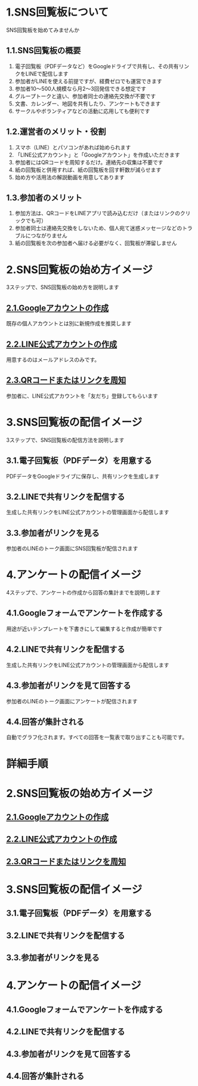 # 1.SNS回覧板について
SNS回覧板を始めてみませんか
## 1.1.SNS回覧板の概要
1. 電子回覧板（PDFデータなど）をGoogleドライブで共有し、その共有リンクをLINEで配信します
2. 参加者がLINEを使える前提ですが、経費ゼロでも運営できます
3. 参加者10～500人規模なら月2～3回発信できる想定です
4. グループトークと違い、参加者同士の連絡先交換が不要です
5. 文書、カレンダー、地図を共有したり、アンケートもできます
6. サークルやボランティアなどの活動に応用しても便利です
## 1.2.運営者のメリット・役割
1. スマホ（LINE）とパソコンがあれば始められます
2. 「LINE公式アカウント」と「Googleアカウント」を作成いただきます
3. 参加者にはQRコードを周知するだけ。連絡先の収集は不要です
4. 紙の回覧板と併用すれば、紙の回覧板を回す軒数が減らせます
5. 始め方や活用法の解説動画を用意してあります
## 1.3.参加者のメリット
1. 参加方法は、QRコードをLINEアプリで読み込むだけ（またはリンクのクリックでも可）
2. 参加者同士は連絡先交換をしないため、個人宛て迷惑メッセージなどのトラブルにつながりません
3. 紙の回覧板を次の参加者へ届ける必要がなく、回覧板が滞留しません
  
# 2.SNS回覧板の始め方イメージ
3ステップで、SNS回覧板の始め方を説明します
## [2.1.Googleアカウントの作成](https://github.com/78tch/SNS_Kairanban/blob/main/2_1_google_account.md)
既存の個人アカウントとは別に新規作成を推奨します
## [2.2.LINE公式アカウントの作成](https://github.com/78tch/SNS_Kairanban/blob/main/2_2_LINE_OfficialAccount.md)
用意するのはメールアドレスのみです。
## [2.3.QRコードまたはリンクを周知](https://github.com/78tch/SNS_Kairanban/blob/main/2_3_QRcode.md)
参加者に、LINE公式アカウントを「友だち」登録してもらいます
  
# 3.SNS回覧板の配信イメージ
3ステップで、SNS回覧板の配信方法を説明します
## 3.1.電子回覧板（PDFデータ）を用意する
PDFデータをGoogleドライブに保存し、共有リンクを生成します
## 3.2.LINEで共有リンクを配信する
生成した共有リンクをLINE公式アカウントの管理画面から配信します
## 3.3.参加者がリンクを見る
参加者のLINEのトーク画面にSNS回覧板が配信されます
  
# 4.アンケートの配信イメージ
4ステップで、アンケートの作成から回答の集計までを説明します
## 4.1.Googleフォームでアンケートを作成する
用途が近いテンプレートを下書きにして編集すると作成が簡単です
## 4.2.LINEで共有リンクを配信する
生成した共有リンクをLINE公式アカウントの管理画面から配信します
## 4.3.参加者がリンクを見て回答する
参加者のLINEのトーク画面にアンケートが配信されます
## 4.4.回答が集計される
自動でグラフ化されます。すべての回答を一覧表で取り出すことも可能です。

# 詳細手順
# 2.SNS回覧板の始め方イメージ
## [2.1.Googleアカウントの作成](https://github.com/78tch/SNS_Kairanban/blob/main/2_1_google_account.md)
## [2.2.LINE公式アカウントの作成](https://github.com/78tch/SNS_Kairanban/blob/main/2_2_LINE_OfficialAccount.md)
## [2.3.QRコードまたはリンクを周知](https://github.com/78tch/SNS_Kairanban/blob/main/2_3_QRcode.md)
  
# 3.SNS回覧板の配信イメージ
## 3.1.電子回覧板（PDFデータ）を用意する
## 3.2.LINEで共有リンクを配信する
## 3.3.参加者がリンクを見る
  
# 4.アンケートの配信イメージ
## 4.1.Googleフォームでアンケートを作成する
## 4.2.LINEで共有リンクを配信する
## 4.3.参加者がリンクを見て回答する
## 4.4.回答が集計される
